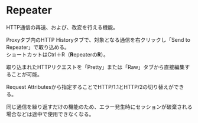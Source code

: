 # Repeater
HTTP通信の再送、および、改変を行える機能。  

Proxyタブ内のHTTP Historyタブで、対象となる通信を右クリックし「Send to Repeater」で取り込める。  
ショートカットはCtrl＋R（**R**epeaterの**R**）。

取り込まれたHTTPリクエストを「Pretty」または「Raw」タブから直接編集することが可能。

Request Attributesから指定することでHTTP/1.1とHTTP/2の切り替えができる。

同じ通信を繰り返すだけの機能のため、エラー発生時にセッションが破棄される場合などは途中で使用できなくなる。
